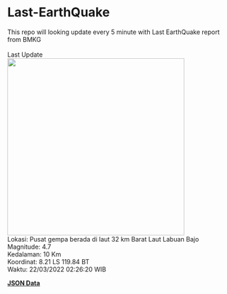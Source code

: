 # Last-EarthQuake
This repo will looking update every 5 minute with Last EarthQuake report from BMKG
<br>
<br>
Last Update
<br>
<img src="https://ews.bmkg.go.id/TEWS/data/20220322022620.mmi.jpg" width="400"/>
<br>
Lokasi: Pusat gempa berada di laut 32 km Barat Laut Labuan Bajo <br>
Magnitude: 4.7 <br>
Kedalaman: 10 Km <br>
Koordinat: 8.21 LS 119.84 BT <br>
Waktu: 22/03/2022 02:26:20 WIB <br>

<a href="./data/data.json">**JSON Data**</a>

